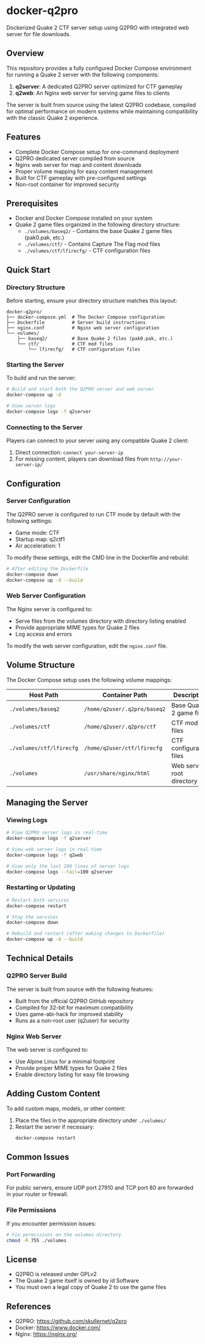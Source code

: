 # docker-q2pro

Dockerized Quake 2 CTF server setup using Q2PRO with integrated web server for file downloads.

## Overview

This repository provides a fully configured Docker Compose environment for running a Quake 2 server with the following components:

1. **q2server**: A dedicated Q2PRO server optimized for CTF gameplay
2. **q2web**: An Nginx web server for serving game files to clients

The server is built from source using the latest Q2PRO codebase, compiled for optimal performance on modern systems while maintaining compatibility with the classic Quake 2 experience.

## Features

- Complete Docker Compose setup for one-command deployment
- Q2PRO dedicated server compiled from source
- Nginx web server for map and content downloads
- Proper volume mapping for easy content management
- Built for CTF gameplay with pre-configured settings
- Non-root container for improved security

## Prerequisites

- Docker and Docker Compose installed on your system
- Quake 2 game files organized in the following directory structure:
  - `./volumes/baseq2/` - Contains the base Quake 2 game files (pak0.pak, etc.)
  - `./volumes/ctf/` - Contains Capture The Flag mod files
  - `./volumes/ctf/lfirecfg/` - CTF configuration files

## Quick Start

### Directory Structure

Before starting, ensure your directory structure matches this layout:

```
docker-q2pro/
├── docker-compose.yml  # The Docker Compose configuration
├── Dockerfile          # Server build instructions
├── nginx.conf          # Nginx web server configuration
└── volumes/
    ├── baseq2/         # Base Quake 2 files (pak0.pak, etc.)
    └── ctf/            # CTF mod files
        └── lfirecfg/   # CTF configuration files
```

### Starting the Server

To build and run the server:

```bash
# Build and start both the Q2PRO server and web server
docker-compose up -d

# View server logs
docker-compose logs -f q2server
```

### Connecting to the Server

Players can connect to your server using any compatible Quake 2 client:

1. Direct connection: `connect your-server-ip`
2. For missing content, players can download files from `http://your-server-ip/`

## Configuration

### Server Configuration

The Q2PRO server is configured to run CTF mode by default with the following settings:
- Game mode: CTF
- Startup map: q2ctf1
- Air acceleration: 1

To modify these settings, edit the CMD line in the Dockerfile and rebuild:

```bash
# After editing the Dockerfile
docker-compose down
docker-compose up -d --build
```

### Web Server Configuration

The Nginx server is configured to:
- Serve files from the volumes directory with directory listing enabled
- Provide appropriate MIME types for Quake 2 files
- Log access and errors

To modify the web server configuration, edit the `nginx.conf` file.

## Volume Structure

The Docker Compose setup uses the following volume mappings:

| Host Path | Container Path | Description |
|-----------|---------------|-------------|
| `./volumes/baseq2` | `/home/q2user/.q2pro/baseq2` | Base Quake 2 game files |
| `./volumes/ctf` | `/home/q2user/.q2pro/ctf` | CTF mod files |
| `./volumes/ctf/lfirecfg` | `/home/q2user/ctf/lfirecfg` | CTF configuration files |
| `./volumes` | `/usr/share/nginx/html` | Web server root directory |

## Managing the Server

### Viewing Logs

```bash
# View Q2PRO server logs in real-time
docker-compose logs -f q2server

# View web server logs in real-time
docker-compose logs -f q2web

# View only the last 100 lines of server logs
docker-compose logs --tail=100 q2server
```

### Restarting or Updating

```bash
# Restart both services
docker-compose restart

# Stop the services
docker-compose down

# Rebuild and restart (after making changes to Dockerfile)
docker-compose up -d --build
```

## Technical Details

### Q2PRO Server Build

The server is built from source with the following features:
- Built from the official Q2PRO GitHub repository
- Compiled for 32-bit for maximum compatibility
- Uses game-abi-hack for improved stability
- Runs as a non-root user (q2user) for security

### Nginx Web Server

The web server is configured to:
- Use Alpine Linux for a minimal footprint
- Provide proper MIME types for Quake 2 files
- Enable directory listing for easy file browsing

## Adding Custom Content

To add custom maps, models, or other content:

1. Place the files in the appropriate directory under `./volumes/`
2. Restart the server if necessary:
   ```bash
   docker-compose restart
   ```

## Common Issues

### Port Forwarding

For public servers, ensure UDP port 27910 and TCP port 80 are forwarded in your router or firewall.

### File Permissions

If you encounter permission issues:

```bash
# Fix permissions on the volumes directory
chmod -R 755 ./volumes
```

## License

- Q2PRO is released under GPLv2
- The Quake 2 game itself is owned by id Software
- You must own a legal copy of Quake 2 to use the game files

## References

- Q2PRO: https://github.com/skullernet/q2pro
- Docker: https://www.docker.com/
- Nginx: https://nginx.org/
